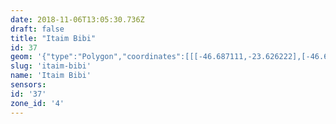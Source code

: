 ```yaml
---
date: 2018-11-06T13:05:30.736Z
draft: false
title: "Itaim Bibi"
id: 37
geom: '{"type":"Polygon","coordinates":[[[-46.687111,-23.626222],[-46.678267,-23.613439],[-46.677296,-23.610985],[-46.676494,-23.608419],[-46.67524,-23.605247],[-46.675026,-23.604948],[-46.674846,-23.60448],[-46.674779,-23.603986],[-46.674098,-23.602064],[-46.673796,-23.599981],[-46.673809,-23.597523],[-46.67314,-23.595866],[-46.672957,-23.595178],[-46.672436,-23.590679],[-46.671088,-23.586349],[-46.670834,-23.585736],[-46.670627,-23.585483],[-46.670353,-23.584957],[-46.670074,-23.584245],[-46.669787,-23.583986],[-46.669948,-23.583742],[-46.670052,-23.583336],[-46.670034,-23.583041],[-46.671102,-23.577304],[-46.671055,-23.577022],[-46.671826,-23.577205],[-46.672713,-23.577212],[-46.673371,-23.577412],[-46.678145,-23.580302],[-46.678586,-23.580472],[-46.679389,-23.580637],[-46.679967,-23.58068],[-46.683193,-23.580537],[-46.683546,-23.580632],[-46.68425,-23.581277],[-46.684414,-23.58135],[-46.684536,-23.581469],[-46.684504,-23.581536],[-46.688625,-23.585483],[-46.688774,-23.585693],[-46.689708,-23.58659],[-46.690191,-23.586735],[-46.691532,-23.586796],[-46.691621,-23.587937],[-46.691878,-23.588756],[-46.698258,-23.607004],[-46.698714,-23.608866],[-46.699167,-23.611452],[-46.699431,-23.612169],[-46.700885,-23.61887],[-46.701351,-23.619988],[-46.700172,-23.620347],[-46.699989,-23.620285],[-46.699787,-23.620317],[-46.698366,-23.620794],[-46.696438,-23.623185],[-46.696058,-23.623536],[-46.69267,-23.625242],[-46.691605,-23.625619],[-46.691196,-23.625696],[-46.688303,-23.625588],[-46.687996,-23.625699],[-46.687111,-23.626222]]]}'
slug: 'itaim-bibi'
name: 'Itaim Bibi'
sensors:
id: '37'
zone_id: '4'
---
```

		